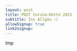 ```yaml
---
layout: post
title: POST Corona-Hütte 2021
subtitle: Ins Allgäu :)
allowSignup: true
link2signup: 
---
```


tmp